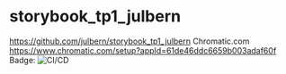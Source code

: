 # storybook_tp1_julbern
https://github.com/julbern/storybook_tp1_julbern
Chromatic.com
https://www.chromatic.com/setup?appId=61de46ddc6659b003adaf60f
Badge: 	![CI/CD](https://github.com/storybook_tp1_julbern/react-workflow/workflows/CI/CD/badge.svg)


